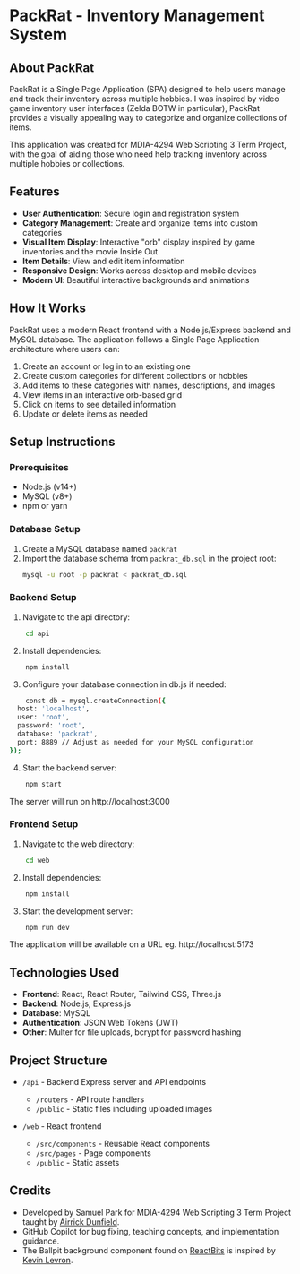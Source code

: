 # PackRat - Inventory Management System

## About PackRat

PackRat is a Single Page Application (SPA) designed to help users manage and track their inventory across multiple hobbies. I was inspired by video game inventory user interfaces (Zelda BOTW in particular), PackRat provides a visually appealing way to categorize and organize collections of items.

This application was created for MDIA-4294 Web Scripting 3 Term Project, with the goal of aiding those who need help tracking inventory across multiple hobbies or collections.

## Features

- **User Authentication**: Secure login and registration system
- **Category Management**: Create and organize items into custom categories
- **Visual Item Display**: Interactive "orb" display inspired by game inventories and the movie Inside Out
- **Item Details**: View and edit item information
- **Responsive Design**: Works across desktop and mobile devices
- **Modern UI**: Beautiful interactive backgrounds and animations

## How It Works

PackRat uses a modern React frontend with a Node.js/Express backend and MySQL database. The application follows a Single Page Application architecture where users can:

1. Create an account or log in to an existing one
2. Create custom categories for different collections or hobbies
3. Add items to these categories with names, descriptions, and images
4. View items in an interactive orb-based grid
5. Click on items to see detailed information
6. Update or delete items as needed

## Setup Instructions

### Prerequisites

- Node.js (v14+)
- MySQL (v8+)
- npm or yarn

### Database Setup

1. Create a MySQL database named `packrat`
2. Import the database schema from `packrat_db.sql` in the project root:
   ```bash
   mysql -u root -p packrat < packrat_db.sql

### Backend Setup
1. Navigate to the api directory:
```bash
    cd api
```
2. Install dependencies:
```bash
    npm install
```
3.  Configure your database connection in db.js if needed:
``` bash
    const db = mysql.createConnection({
  host: 'localhost',
  user: 'root',
  password: 'root',
  database: 'packrat',
  port: 8889 // Adjust as needed for your MySQL configuration
});
```

4.  Start the backend server:
``` bash
    npm start
```
The server will run on http://localhost:3000

### Frontend Setup
1. Navigate to the web directory:
``` bash
    cd web
```

2. Install dependencies:
```bash
    npm install
```

3. Start the development server:
```bash
    npm run dev
```

The application will be available on a URL eg. http://localhost:5173

## Technologies Used

- **Frontend**: React, React Router, Tailwind CSS, Three.js
- **Backend**: Node.js, Express.js
- **Database**: MySQL
- **Authentication**: JSON Web Tokens (JWT)
- **Other**: Multer for file uploads, bcrypt for password hashing

## Project Structure

- `/api` - Backend Express server and API endpoints
  - `/routers` - API route handlers
  - `/public` - Static files including uploaded images
  
- `/web` - React frontend
  - `/src/components` - Reusable React components
  - `/src/pages` - Page components
  - `/public` - Static assets

## Credits
- Developed by Samuel Park for MDIA-4294 Web Scripting 3 Term Project taught by [Airrick Dunfield](https://www.linkedin.com/in/airrickdunfield/).
- GitHub Copilot for bug fixing, teaching concepts, and implementation guidance.
- The Ballpit background component found on [ReactBits](https://www.reactbits.dev/) is inspired by [Kevin Levron](https://x.com/soju22/status/1858925191671271801).
